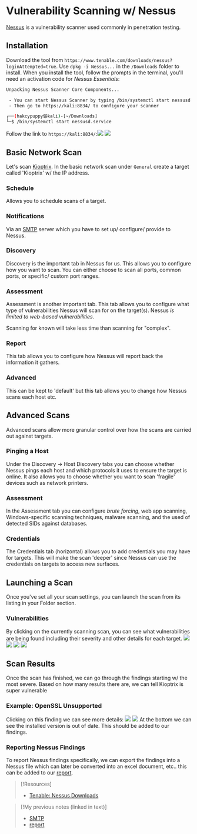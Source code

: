 
# Vulnerability Scanning w/ Nessus
[Nessus](/cybersecurity/tools/scanning-enumeration/vuln-scanning/nessus.md) is a vulnerability scanner used commonly in penetration testing. 
## Installation
Download the tool from `https://www.tenable.com/downloads/nessus?loginAttempted=true`. Use `dpkg -i Nessus...` in the `/Downloads` folder to install. When you install the tool, follow the prompts in the terminal, you'll need an activation code for *Nessus Essentials*:
```bash
Unpacking Nessus Scanner Core Components...

 - You can start Nessus Scanner by typing /bin/systemctl start nessusd.service
 - Then go to https://kali:8834/ to configure your scanner

┌──(hakcypuppy㉿kali)-[~/Downloads]
└─$ /bin/systemctl start nessusd.service   
```
Follow the link to `https://kali:8834/`:![](PNPT/PNPT-pics/nessus-1.png)
![](/PNPT-study-guide/PNPT-pics/nessus-1.png)
## Basic Network Scan
Let's scan [Kioptrix](/PNPT/PEH/scanning-enumeration/kioptrix.md). In the basic network scan under `General` create a target called 'Kioptrix' w/ the IP address.
### Schedule
Allows you to schedule scans of a target.
### Notifications
Via an [SMTP](/networking/protocols/SMTP.md) server which you have to set up/ configure/ provide to Nessus.
### Discovery
Discovery is the important tab in Nessus for us. This allows you to configure how you want to scan. You can either choose to scan all ports, common ports, or specific/ custom port ranges.
### Assessment
Assessment is another important tab. This tab allows you to configure what type of vulnerabilities Nessus will scan for on the target(s). Nessus *is limited to web-based vulnerabilities.*

Scanning for known will take less time than scanning for "complex".
### Report
This tab allows you to configure how Nessus will report back the information it gathers.
### Advanced
This can be kept to 'default' but this tab allows you to change how Nessus scans each host etc.
## Advanced Scans
Advanced scans allow more granular control over how the scans are carried out against targets.
### Pinging a Host
Under the Discovery -> Host Discovery tabs you can choose whether Nessus pings each host and which protocols it uses to ensure the target is online. It also allows you to choose whether you want to scan 'fragile' devices such as network printers.
### Assessment
In the Assessment tab you can configure *brute forcing*, web app scanning, Windows-specific scanning techniques, malware scanning, and the used of detected SIDs against databases.
### Credentials
The Credentials tab (horizontal) allows you to add credentials you may have for targets. This will make the scan 'deeper' since Nessus can use the credentials on targets to access new surfaces.
## Launching a Scan
Once you've set all your scan settings, you can launch the scan from its listing in your Folder section.
### Vulnerabilities
By clicking on the currently scanning scan, you can see what vulnerabilities are being found including their severity and other details for each target.
![](PNPT/PNPT-pics/nessus-2.png)
![](/PNPT-study-guide/PNPT-pics/nessus-2.png)
![](PNPT/PNPT-pics/nessus-3.png)
![](/PNPT-study-guide/PNPT-pics/nessus-3.png)
## Scan Results
Once the scan has finished, we can go through the findings starting w/ the most severe. Based on how many results there are, we can tell Kioptrix is super vulnerable
### Example: OpenSSL Unsupported
Clicking on this finding we can see more details:
![](PNPT/PNPT-pics/nessus-4.png)
![](/PNPT-study-guide/PNPT-pics/nessus-4.png)
At the bottom we can see the installed version is out of date. This should be added to our findings.
### Reporting Nessus Findings
To report Nessus findings specifically, we can export the findings into a Nessus file which can later be converted into an excel document, etc.. this can be added to our [report](/cybersecurity/pen-testing/report-writing.md).

> [!Resources]
> - [Tenable: Nessus Downloads](https://www.tenable.com/downloads/nessus?loginAttempted=true)

> [!My previous notes (linked in text)]
> - [SMTP](https://github.com/TrshPuppy/obsidian-notes/tree/main/networking/protocols/SMTP.md)
> - [report](https://github.com/TrshPuppy/obsidian-notes/tree/main/cybersecurity/pen-testing/report-writing.md)

